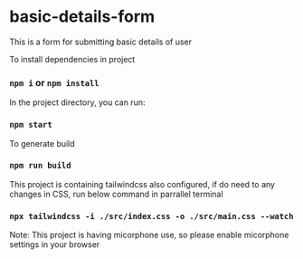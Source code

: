 # basic-details-form
This is a form for submitting basic details of user

To install dependencies in project

### `npm i` or `npm install`

In the project directory, you can run:

### `npm start`



To generate build

### `npm run build`


This project is containing tailwindcss also configured, if do need to any changes in CSS, run below command in parrallel terminal 

### `npx tailwindcss -i ./src/index.css -o ./src/main.css --watch`


Note: This project is having micorphone use, so please enable micorphone settings in your browser




